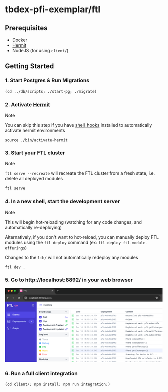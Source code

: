 # tbdex-pfi-exemplar/ftl

## Prerequisites

- Docker
- [Hermit](https://cashapp.github.io/hermit/usage/get-started/)
- NodeJS (for using `client/`)

## Getting Started

### 1. Start Postgres & Run Migrations

```shell
(cd ../db/scripts; ./start-pg; ./migrate)
```

### 2. Activate [Hermit](https://cashapp.github.io/hermit/usage/get-started/)

> [!NOTE]
>
> You can skip this step if you have [shell_hooks](https://cashapp.github.io/hermit/usage/shell/) installed to automatically activate hermit environments

```shell
source ./bin/activate-hermit
```

### 3. Start your FTL cluster 

> [!NOTE]
>
> `ftl serve --recreate` will recreate the FTL cluster from a fresh state, i.e. delete all deployed modules

```shell
ftl serve 
```

### 4. In a new shell, start the development server

> [!NOTE]
>
> This will begin hot-reloading (watching for any code changes, and automatically re-deploying)
>
> Alternatively, if you don't want to hot-reload, you can manually deploy FTL modules using the `ftl deploy` command (ex: `ftl deploy ftl-module-offerings`)
>
> Changes to the `lib/` will not automatically redeploy any modules

```shell
ftl dev .
```

### 5. Go to http://localhost:8892/ in your web browser

![img.png](assets/console.png)

### 6. Run a full client integration

```shell
(cd client/; npm install; npm run integration;)
```